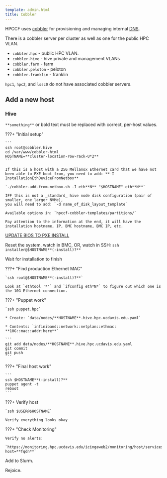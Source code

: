 ```yaml
---
template: admin.html
title: Cobbler
---
```


HPCCF uses [cobbler](https://cobbler.github.io/) for provisioning and managing internal [DNS](../dns).

There is a cobbler server per cluster as well as one for the public HPC VLAN.

- `cobbler.hpc` - public HPC VLAN.
- `cobbler.hive` - hive private and management VLANs
- `cobbler.farm` - farm
- `cobbler.peloton` - peloton
- `cobbler.franklin` - franklin

`hpc1`, `hpc2`, and `lssc0` do not have associated cobbler servers.

## Add a new host

### Hive

`**something**` or bold text must be replaced with correct, per-host values.

???+ "Initial setup"

    ```
    ssh root@cobbler.hive
    cd /var/www/cobbler-html
    HOSTNAME=**cluster-location-row-rack-U*2**
    ```

    If this is a host with a 25G Mellanox Ethernet card that we have not
    been able to PXE boot from, you need to add: **-I InstallationEthDeviceFromNetbox**

    `./cobbler-add-from-netbox.sh -I eth**N** "$HOSTNAME" eth**N**`

    IFF this is not a _standard_ hive node disk configuration (pair of smaller, one larger NVMe),
    you will need to add: `-d name_of_disk_layout_template`

    Available options in: `hpccf-cobbler-templates/partitions/`

    Pay attention to the information at the end, it will have the installation hostname, IP, BMC hostname, BMC IP, etc.

[UPDATE BIOS TO PXE INSTALL](/admin/PXE/)

Reset the system, watch in BMC, OR, watch in SSH: `ssh installer@$HOSTNAME**(-install)?**`

Wait for installation to finish

???+ "Find production Ethernet MAC"

    `ssh root@$HOSTNAME**(-install)?**`

    Look at `ethtool '*'` and `ifconfig eth*N*` to figure out which one is the 10G Ethernet connection.

???+ "Puppet work"

    `ssh puppet.hpc`

    * Create: `data/nodes/**HOSTNAME**.hive.hpc.ucdavis.edu.yaml`

    * Contents: `infiniband::network::netplan::ethmac: **10G::mac::addr:here**`

    ```
    git add data/nodes/**HOSTNAME**.hive.hpc.ucdavis.edu.yaml
    git commit
    git push
    ```

???+ "Final host work"

    ```
    ssh $HOSTNAME**(-install)?**
    puppet agent -t
    reboot
    ```

???+ Verify host

    `ssh $USER@$HOSTNAME`

    Verify everything looks okay

???+ "Check Monitoring"

    Verify no alerts:

    `https://monitoring.hpc.ucdavis.edu/icingaweb2/monitoring/host/services?host=**fqdn**`

Add to Slurm.

Rejoice.
